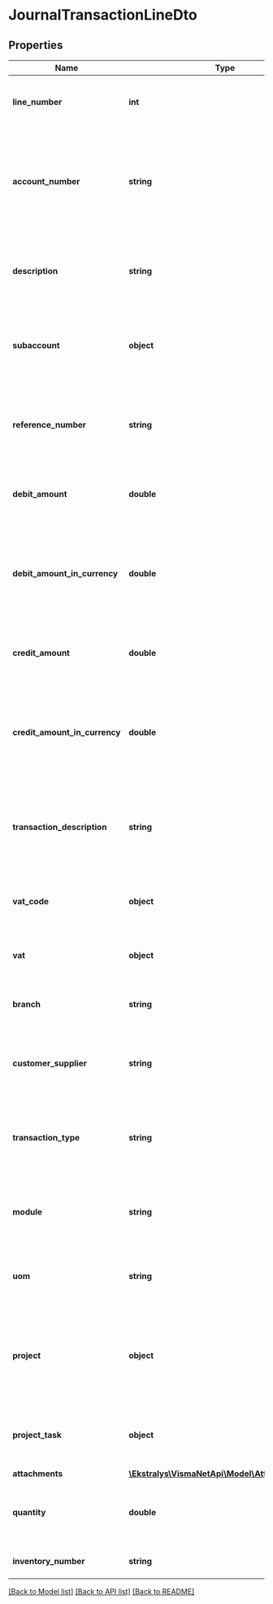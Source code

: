 # JournalTransactionLineDto

## Properties
Name | Type | Description | Notes
------------ | ------------- | ------------- | -------------
**line_number** | **int** | The table &amp;gt; Number at the left indicating the line number of the table. | [optional] 
**account_number** | **string** | Mandatory field: The table &amp;gt; Account* &amp;gt; The account (associated with the specified branch) whose balance will be updated by the journal entry. | [optional] 
**description** | **string** | The table &amp;gt; Description &amp;gt; A detailed description provided by a user or generated by the system. | [optional] 
**subaccount** | **object** | Mandatory field: The table &amp;gt; Subaccount &amp;gt; The subaccount used with the account to detail a journal entry. | [optional] 
**reference_number** | **string** | The table &amp;gt; Ref. no. &amp;gt; The reference number of the external or internal document associated with the journal transaction. | [optional] 
**debit_amount** | **double** | The table &amp;gt; Debit amount &amp;gt; The debit amount of the journal entry. | [optional] 
**debit_amount_in_currency** | **double** | Background calculation giving you the debit amount in your default currency. This field is applicable if the amount is given in another currency than your default. | [optional] 
**credit_amount** | **double** | The table &amp;gt; Credit amount &amp;gt; The credit amount of the journal entry. | [optional] 
**credit_amount_in_currency** | **double** | Background calculation giving you the Credit amount in your default currency. This field is applicable if the amount is given in another currency than your default. | [optional] 
**transaction_description** | **string** | The table &amp;gt; Transaction Description &amp;gt; A description of the transaction or any comments relevant to the transaction. | [optional] 
**vat_code** | **object** | The table &amp;gt; VAT code &amp;gt; The VAT code based on which the taxable amount is calculated. | [optional] 
**vat** | **object** | The table &amp;gt; VAT ID &amp;gt; The VAT used to calculate the VAT amount. | [optional] 
**branch** | **string** | The table &amp;gt; Branch &amp;gt; The branch associated with this journal entry. | [optional] 
**customer_supplier** | **string** | The table &amp;gt; Customer/Supplier &amp;gt; The customer or supplier associated with the entry. | [optional] 
**transaction_type** | **string** | The top part &amp;gt; Type &amp;gt; The type of this general ledger batch, which is specified by the system automatically. | [optional] 
**module** | **string** | The workspace where the batch originates. See module in the Top part &amp;gt; Workspace | [optional] 
**uom** | **string** | The table &amp;gt; UoM &amp;gt; The quantity of items associated with the transaction, if relevant. | [optional] 
**project** | **object** | The table &amp;gt; Project &amp;gt; The project with which this batch is associated, or the code indicating that this batch is not associated with any project. | [optional] 
**project_task** | **object** | The table &amp;gt; Project task &amp;gt; The particular task of the project with which this batch is associated. | [optional] 
**attachments** | [**\Ekstralys\VismaNetApi\Model\AttachmentDto[]**](AttachmentDto.md) |  | [optional] 
**quantity** | **double** | The table &amp;gt; Quantity &amp;gt; The quantity of items associated with the transaction, if relevant. | [optional] 
**inventory_number** | **string** | Item ID &amp;gt; The item ID of the line item, if applicable. | [optional] 

[[Back to Model list]](../README.md#documentation-for-models) [[Back to API list]](../README.md#documentation-for-api-endpoints) [[Back to README]](../README.md)


